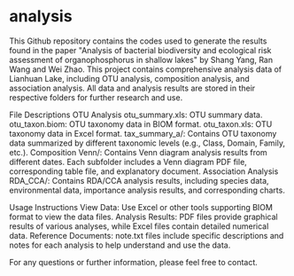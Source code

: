 # analysis
This Github repository contains the codes used to generate the results found in the paper "Analysis of bacterial biodiversity and ecological risk assessment of organophosphorus in shallow lakes" by Shang Yang, Ran Wang and Wei Zhao. This project contains comprehensive analysis data of Lianhuan Lake, including OTU analysis, composition analysis, and association analysis. All data and analysis results are stored in their respective folders for further research and use.

File Descriptions
OTU Analysis
otu_summary.xls: OTU summary data.
otu_taxon.biom: OTU taxonomy data in BIOM format.
otu_taxon.xls: OTU taxonomy data in Excel format.
tax_summary_a/: Contains OTU taxonomy data summarized by different taxonomic levels (e.g., Class, Domain, Family, etc.).
Composition
Venn/: Contains Venn diagram analysis results from different dates. Each subfolder includes a Venn diagram PDF file, corresponding table file, and explanatory document.
Association Analysis
RDA_CCA/: Contains RDA/CCA analysis results, including species data, environmental data, importance analysis results, and corresponding charts.

Usage Instructions
View Data: Use Excel or other tools supporting BIOM format to view the data files.
Analysis Results: PDF files provide graphical results of various analyses, while Excel files contain detailed numerical data.
Reference Documents: note.txt files include specific descriptions and notes for each analysis to help understand and use the data.

For any questions or further information, please feel free to contact.
